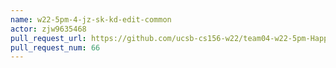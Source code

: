 ```yaml
---
name: w22-5pm-4-jz-sk-kd-edit-common
actor: zjw9635468
pull_request_url: https://github.com/ucsb-cs156-w22/team04-w22-5pm-HappyCows/pull/66
pull_request_num: 66
---
```

